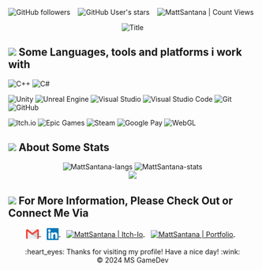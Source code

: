 <img alt="GitHub followers" src="https://img.shields.io/github/followers/MattSantana?style=social"> &nbsp;&nbsp; <img alt="GitHub User's stars" src="https://img.shields.io/github/stars/MattSantana?style=social"> &nbsp;&nbsp; <img alt="MattSantana | Count Views" src="https://enemo786q3svfle.m.pipedream.net" />

<div align="center">
  <img src="https://readme-typing-svg.herokuapp.com?font=FiraCode+Daughter&color=%2338C2FF&size=100&center=true&vCenter=true&height=150&width=2800&lines=Heyyy!!+What's+up?!;I'm+Matheus+Santana+and+i'm+a+Game+Dev!+%3C3;It's+a+pleasure+to+meet+you!;Welcome+to+my+Github+profile!" alt="Title"></img>
</div>


## <img src="https://media2.giphy.com/media/QssGEmpkyEOhBCb7e1/giphy.gif?cid=ecf05e47a0n3gi1bfqntqmob8g9aid1oyj2wr3ds3mg700bl&rid=giphy.gif" width="50px"> Some Languages, tools and platforms i work with
![C++](https://img.shields.io/badge/c++-%2300599C.svg?style=for-the-badge&logo=c%2B%2B&logoColor=white) ![C#](https://img.shields.io/badge/c%23-%23239120.svg?style=for-the-badge&logo=csharp&logoColor=white)

![Unity](https://img.shields.io/badge/unity-%23000000.svg?style=for-the-badge&logo=unity&logoColor=white) ![Unreal Engine](https://img.shields.io/badge/unrealengine-%23313131.svg?style=for-the-badge&logo=unrealengine&logoColor=white) 	![Visual Studio](https://img.shields.io/badge/Visual%20Studio-5C2D91.svg?style=for-the-badge&logo=visual-studio&logoColor=white) ![Visual Studio Code](https://img.shields.io/badge/Visual%20Studio%20Code-0078d7.svg?style=for-the-badge&logo=visual-studio-code&logoColor=white) ![Git](https://img.shields.io/badge/git-%23F05033.svg?style=for-the-badge&logo=git&logoColor=white) ![GitHub](https://img.shields.io/badge/github-%23121011.svg?style=for-the-badge&logo=github&logoColor=white)

![Itch.io](https://img.shields.io/badge/Itch-%23FF0B34.svg?style=for-the-badge&logo=Itch.io&logoColor=white)  ![Epic Games](https://img.shields.io/badge/epicgames-%23313131.svg?style=for-the-badge&logo=epicgames&logoColor=white) ![Steam](https://img.shields.io/badge/steam-%23000000.svg?style=for-the-badge&logo=steam&logoColor=white) ![Google Pay](https://img.shields.io/badge/GooglePay-%233780F1.svg?style=for-the-badge&logo=Google-Pay&logoColor=white) ![WebGL](https://img.shields.io/badge/WebGL-990000?logo=webgl&logoColor=white&style=for-the-badge)


## <img src="https://media0.giphy.com/media/cNZqrH5IzOG0xrlWks/giphy.gif?cid=ecf05e47map255q427en9uprqc1sb0unjq5k4fnqg5pmhhs4&rid=giphy.gif&ct=s" width="50px"> About Some Stats
<div align="center">
<img height="150em" src="https://github-readme-stats.vercel.app/api/top-langs/?username=MattSantana&layout=compact&show_icon=true&theme=algolia" alt="MattSantana-langs"/>
<img height="150em" src="https://github-readme-stats.vercel.app/api/?username=MattSantana&layout=compact&show_icon=true&theme=algolia" alt="MattSantana-stats"/>
</div>
<div align="center">
    <img src="https://github-readme-streak-stats.herokuapp.com/?user=MattSantana&theme=algolia&background=0d1117&hide_border=true" />
</div>


## <img src='https://raw.githubusercontent.com/ShahriarShafin/ShahriarShafin/main/Assets/handshake.gif' width="80px"> For More Information, Please Check Out or Connect Me Via
<p align="center">
  <a href="mailto:msantana.oliveira22@gmail.com" >
    <img align="center" alt="MattSantana | Gmail" width="26px" src="https://github.com/SatYu26/SatYu26/blob/master/Assets/Gmail.svg"/>
  </a> &nbsp;&nbsp;
  
  <a href="https://www.linkedin.com/in/santanamatt//" target="_blank">
    <img align="center" alt="MattSantana | Linkedin" width="24px" src="https://github.com/SatYu26/SatYu26/blob/master/Assets/Linkedin.svg" />
  </a> &nbsp;&nbsp;

  <a href="https://mattsantana.itch.io/" target="_blank">
    <img align="center" alt="MattSantana | Itch-Io" width="24px" src="https://cdn2.steamgriddb.com/icon/a72437afb97803a6acb5420ef8b8a90f.png" />
  </a> &nbsp;&nbsp;

  <a href="https://msgamedev-portfolio.netlify.app/" target="_blank">
    <img align="center" alt="MattSantana | Portfolio" width="24px" src="https://cdn-icons-png.flaticon.com/512/5404/5404040.png" />
  </a> &nbsp;&nbsp;

<p> 

<div align="center">
  :heart_eyes: Thanks for visiting my profile! Have a nice day! :wink: <br/>
  &copy; 2024 MS GameDev
</div>


  
